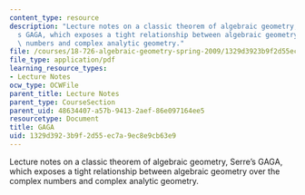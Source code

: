 ```yaml
---
content_type: resource
description: "Lecture notes on a classic theorem of algebraic geometry, Serre\u2019\
  s GAGA, which exposes a tight relationship between algebraic geometry over the complex\
  \ numbers and complex analytic geometry."
file: /courses/18-726-algebraic-geometry-spring-2009/1329d3923b9f2d55ec7a9ec8e9cb63e9_MIT18_726s09_lec22_gaga.pdf
file_type: application/pdf
learning_resource_types:
- Lecture Notes
ocw_type: OCWFile
parent_title: Lecture Notes
parent_type: CourseSection
parent_uid: 48634407-a57b-9413-2aef-86e097164ee5
resourcetype: Document
title: GAGA
uid: 1329d392-3b9f-2d55-ec7a-9ec8e9cb63e9
---
```

Lecture notes on a classic theorem of algebraic geometry, Serre’s GAGA, which exposes a tight relationship between algebraic geometry over the complex numbers and complex analytic geometry.

